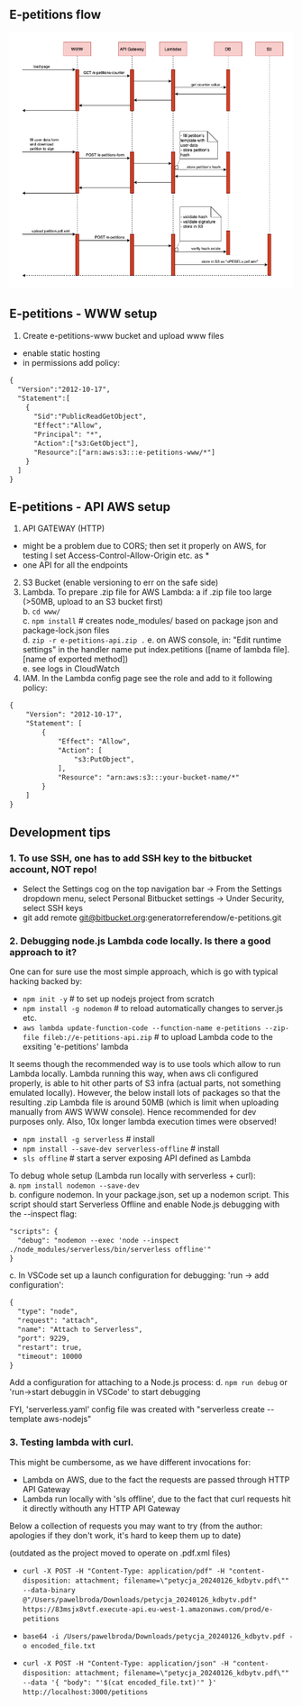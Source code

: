 ## E-petitions flow

![e-petitions flow](e-petitions.drawio.png)

## E-petitions - WWW setup
1. Create e-petitions-www bucket and upload www files
- enable static hosting
- in permissions add policy:
```
{
  "Version":"2012-10-17",
  "Statement":[
    {
      "Sid":"PublicReadGetObject",
      "Effect":"Allow",
      "Principal": "*",
      "Action":["s3:GetObject"],
      "Resource":["arn:aws:s3:::e-petitions-www/*"]
    }
  ]
}
```

## E-petitions - API AWS setup
1. API GATEWAY (HTTP)
- might be a problem due to CORS; then set it properly on AWS, for testing I set Access-Control-Allow-Origin etc. as *
- one API for all the endpoints 
2. S3 Bucket (enable versioning to err on the safe side)
3. Lambda. To prepare .zip file for AWS Lambda:
  a   if .zip file too large (>50MB, upload to an S3 bucket first)  
  b. `cd www/`  
  c. `npm install` # creates node_modules/ based on package json and package-lock.json files  
  d. `zip -r e-petitions-api.zip .`
  e. on AWS console, in: "Edit runtime settings" in the   handler name put index.petitions ([name of lambda file].[name of exported method])  
  e. see logs in CloudWatch
4. IAM. In the Lambda config page see the role and add to it following policy:
```
{
    "Version": "2012-10-17",
    "Statement": [
        {
            "Effect": "Allow",
            "Action": [
                "s3:PutObject",
            ],
            "Resource": "arn:aws:s3:::your-bucket-name/*"
        }
    ]
}
```
## Development tips
### 1. To use SSH, one has to add SSH key to the bitbucket account, NOT repo! 
- Select the Settings cog on the top navigation bar -> From the Settings dropdown menu, select Personal Bitbucket settings -> Under Security, select SSH keys
- git add remote git@bitbucket.org:generatorreferendow/e-petitions.git

### 2. Debugging node.js Lambda code locally. Is there a good approach to it? 
One can for sure use the most simple approach, which is go with typical hacking backed by:
- `npm init -y` # to set up nodejs project from scratch
- `npm install -g nodemon` # to reload automatically changes to server.js etc.
- `aws lambda update-function-code --function-name e-petitions --zip-file fileb://e-petitions-api.zip` # to upload Lambda code to the exsiting 'e-petitions' lambda

It seems though the recommended way is to use tools which allow to run Lambda locally. Lambda running this way, when aws cli configured properly, is able to hit other parts of S3 infra (actual parts, not something emulated locally).
However, the below install lots of packages so that the resulting .zip Lambda file is around 50MB (which is limit when uploading manually from AWS WWW console). Hence recommended for dev purposes only. Also, 10x longer lambda execution times were observed!
- `npm install -g serverless` # install
- `npm install --save-dev serverless-offline` # install
- `sls offline` # start a server exposing API defined as Lambda

To debug whole setup (Lambda run locally with serverless + curl):  
a. `npm install nodemon --save-dev`  
b. configure nodemon. In your package.json, set up a nodemon script. This script should start Serverless Offline and enable Node.js debugging with the --inspect flag:
```
"scripts": {
  "debug": "nodemon --exec 'node --inspect ./node_modules/serverless/bin/serverless offline'"
}
```
c. In VSCode set up a launch configuration for debugging: 'run -> add configuration':
```
{
  "type": "node",
  "request": "attach",
  "name": "Attach to Serverless",
  "port": 9229,
  "restart": true,
  "timeout": 10000
}

```

Add a configuration for attaching to a Node.js process:
d. `npm run debug` or 'run->start debuggin in VSCode' to start debugging

FYI, 'serverless.yaml' config file was created with "serverless create --template aws-nodejs"

### 3. Testing lambda with curl.
This might be cumbersome, as we have different invocations for:
- Lambda on AWS, due to the fact the requests are passed through HTTP API Gateway
- Lambda run locally with 'sls offline', due to the fact that curl requests hit it directly withouth any HTTP API Gateway

Below a collection of requests you may want to try (from the author: apologies if they don't work, it's hard to keep them up to date)

(outdated as the project moved to operate on .pdf.xml files)  
- `curl -X POST -H "Content-Type: application/pdf" -H "content-disposition: attachment; filename=\"petycja_20240126_kdbytv.pdf\"" --data-binary @"/Users/pawelbroda/Downloads/petycja_20240126_kdbytv.pdf" https://83msjx8vtf.execute-api.eu-west-1.amazonaws.com/prod/e-petitions`

- `base64 -i /Users/pawelbroda/Downloads/petycja_20240126_kdbytv.pdf -o encoded_file.txt`
- `curl -X POST -H "Content-Type: application/json" -H "content-disposition: attachment; filename=\"petycja_20240126_kdbytv.pdf\"" --data '{ "body": "'$(cat encoded_file.txt)'" }' http://localhost:3000/petitions`
